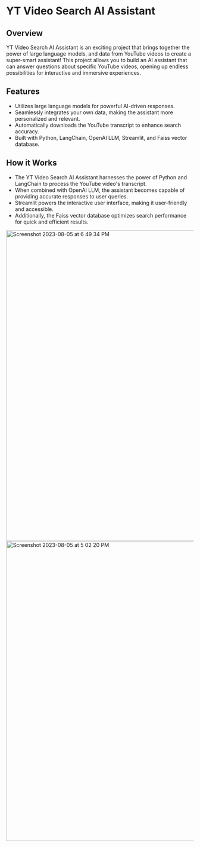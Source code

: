 # YT Video Search AI Assistant

## Overview
YT Video Search AI Assistant is an exciting project that brings together the power of large language models, and data from YouTube videos to create a super-smart assistant! This project allows you to build an AI assistant that can answer questions about specific YouTube videos, opening up endless possibilities for interactive and immersive experiences.

## Features
* Utilizes large language models for powerful AI-driven responses.
* Seamlessly integrates your own data, making the assistant more personalized and relevant.
* Automatically downloads the YouTube transcript to enhance search accuracy.
* Built with Python, LangChain, OpenAI LLM, Streamlit, and Faiss vector database.

## How it Works
* The YT Video Search AI Assistant harnesses the power of Python and LangChain to process the YouTube video's transcript.
* When combined with OpenAI LLM, the assistant becomes capable of providing accurate responses to user queries.
* Streamlit powers the interactive user interface, making it user-friendly and accessible.
* Additionally, the Faiss vector database optimizes search performance for quick and efficient results.

<img width="832" alt="Screenshot 2023-08-05 at 6 49 34 PM" src="https://github.com/tanish2502/YT-Langchain-App/assets/100233384/8b6fd98f-b141-4232-b05e-56d514a8901c">

<img width="803" alt="Screenshot 2023-08-05 at 5 02 20 PM" src="https://github.com/tanish2502/YT-Langchain-App/assets/100233384/5d5156d7-f226-4ca7-b775-9b1d04feebcf">
